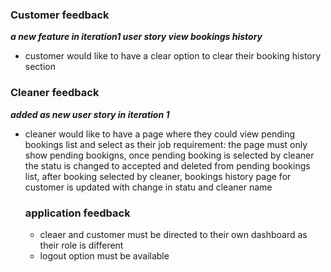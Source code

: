### Customer feedback
***a new feature in iteration1 user story view bookings history***
- customer would like to have a clear option to clear their booking history section



### Cleaner feedback
***added as new user story in iteration 1***
- cleaner would like to have a page where they could view pending bookings list and select as their job
  requirement: the page must only show pending bookigns, once pending booking is selected by cleaner
  the statu is changed to accepted and deleted from pending bookings list, after booking selected by
  cleaner, bookings history page for customer is updated with change in statu and cleaner name


  ### application feedback
  - cleaer and customer must be directed to their own dashboard as their role is different
  - logout option must be available
